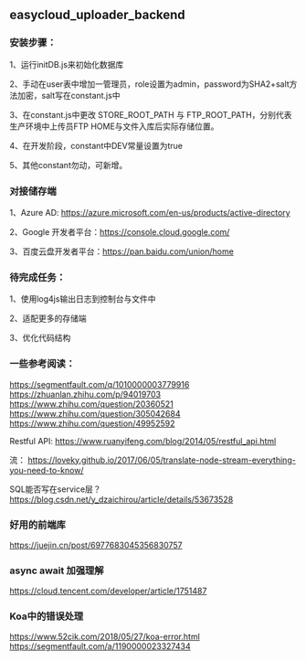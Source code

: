 ## easycloud_uploader_backend

### 安装步骤：

1、运行initDB.js来初始化数据库

2、手动在user表中增加一管理员，role设置为admin，password为SHA2+salt方法加密，salt写在constant.js中

3、在constant.js中更改 STORE_ROOT_PATH 与 FTP_ROOT_PATH，分别代表生产环境中上传员FTP HOME与文件入库后实际存储位置。

4、在开发阶段，constant中DEV常量设置为true

5、其他constant勿动，可新增。

### 对接储存端

1、Azure AD: https://azure.microsoft.com/en-us/products/active-directory

2、Google 开发者平台：https://console.cloud.google.com/

3、百度云盘开发者平台：https://pan.baidu.com/union/home

### 待完成任务：

1、使用log4js输出日志到控制台与文件中

2、适配更多的存储端

3、优化代码结构

### 一些参考阅读：

https://segmentfault.com/q/1010000003779916
https://zhuanlan.zhihu.com/p/94019703
https://www.zhihu.com/question/20360521
https://www.zhihu.com/question/305042684
https://www.zhihu.com/question/49952592

Restful API: https://www.ruanyifeng.com/blog/2014/05/restful_api.html

流：
https://loveky.github.io/2017/06/05/translate-node-stream-everything-you-need-to-know/

SQL能否写在service层？
https://blog.csdn.net/y_dzaichirou/article/details/53673528

### 好用的前端库

https://juejin.cn/post/6977683045356830757

### async await 加强理解

https://cloud.tencent.com/developer/article/1751487

### Koa中的错误处理

https://www.52cik.com/2018/05/27/koa-error.html
https://segmentfault.com/a/1190000023327434
